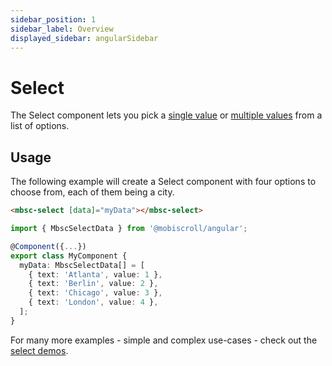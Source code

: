 ```yaml
---
sidebar_position: 1
sidebar_label: Overview
displayed_sidebar: angularSidebar
---
```


# Select

The Select component lets you pick a [single value](https://demo.mobiscroll.com/select/single-select#) or [multiple values](https://demo.mobiscroll.com/select/multiple-select#) from a list of options.

## Usage

The following example will create a Select component with four options to choose from, each of them being a city.

```html
<mbsc-select [data]="myData"></mbsc-select>
```

```ts
import { MbscSelectData } from '@mobiscroll/angular';

@Component({...})
export class MyComponent {
  myData: MbscSelectData[] = [
    { text: 'Atlanta', value: 1 },
    { text: 'Berlin', value: 2 },
    { text: 'Chicago', value: 3 },
    { text: 'London', value: 4 },
  ];
}
```

For many more examples - simple and complex use-cases - check out the [select demos](https://demo.mobiscroll.com/select).